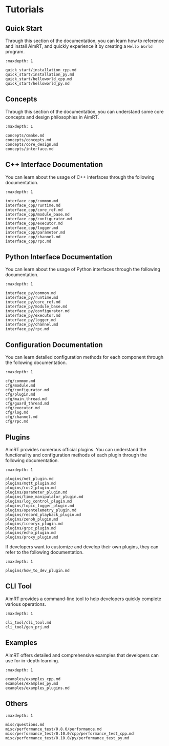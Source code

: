 

# Tutorials

## Quick Start

Through this section of the documentation, you can learn how to reference and install AimRT, and quickly experience it by creating a `Hello World` program.

```{toctree}
:maxdepth: 1

quick_start/installation_cpp.md
quick_start/installation_py.md
quick_start/helloworld_cpp.md
quick_start/helloworld_py.md
```

## Concepts

Through this section of the documentation, you can understand some core concepts and design philosophies in AimRT.

```{toctree}
:maxdepth: 1

concepts/cmake.md
concepts/concepts.md
concepts/core_design.md
concepts/interface.md
```

## C++ Interface Documentation

You can learn about the usage of C++ interfaces through the following documentation.

```{toctree}
:maxdepth: 1

interface_cpp/common.md
interface_cpp/runtime.md
interface_cpp/core_ref.md
interface_cpp/module_base.md
interface_cpp/configurator.md
interface_cpp/executor.md
interface_cpp/logger.md
interface_cpp/parameter.md
interface_cpp/channel.md
interface_cpp/rpc.md
```

## Python Interface Documentation

You can learn about the usage of Python interfaces through the following documentation.

```{toctree}
:maxdepth: 1

interface_py/common.md
interface_py/runtime.md
interface_py/core_ref.md
interface_py/module_base.md
interface_py/configurator.md
interface_py/executor.md
interface_py/logger.md
interface_py/channel.md
interface_py/rpc.md
```

## Configuration Documentation

You can learn detailed configuration methods for each component through the following documentation.

```{toctree}
:maxdepth: 1

cfg/common.md
cfg/module.md
cfg/configurator.md
cfg/plugin.md
cfg/main_thread.md
cfg/guard_thread.md
cfg/executor.md
cfg/log.md
cfg/channel.md
cfg/rpc.md
```

## Plugins

AimRT provides numerous official plugins. You can understand the functionality and configuration methods of each plugin through the following documentation.

```{toctree}
:maxdepth: 1

plugins/net_plugin.md
plugins/mqtt_plugin.md
plugins/ros2_plugin.md
plugins/parameter_plugin.md
plugins/time_manipulator_plugin.md
plugins/log_control_plugin.md
plugins/topic_logger_plugin.md
plugins/opentelemetry_plugin.md
plugins/record_playback_plugin.md
plugins/zenoh_plugin.md
plugins/iceoryx_plugin.md
plugins/grpc_plugin.md
plugins/echo_plugin.md
plugins/proxy_plugin.md
```

If developers want to customize and develop their own plugins, they can refer to the following documentation.
```{toctree}
:maxdepth: 1

plugins/how_to_dev_plugin.md
```

## CLI Tool

AimRT provides a command-line tool to help developers quickly complete various operations.

```{toctree}
:maxdepth: 1

cli_tool/cli_tool.md
cli_tool/gen_prj.md
```

## Examples

AimRT offers detailed and comprehensive examples that developers can use for in-depth learning.

```{toctree}
:maxdepth: 1

examples/examples_cpp.md
examples/examples_py.md
examples/examples_plugins.md
```

## Others

```{toctree}
:maxdepth: 1

misc/questions.md
misc/performance_test/0.8.0/performance.md
misc/performance_test/0.10.0/cpp/performance_test_cpp.md
misc/performance_test/0.10.0/py/performance_test_py.md
```